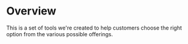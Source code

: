 # Overview
This is a set of tools we're created to help customers choose the right option from the various possible offerings.
